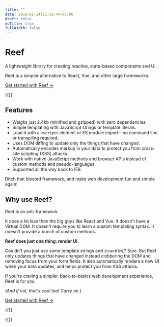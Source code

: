 ```yaml
---
title: ""
date: 2018-01-14T21:38:44-05:00
draft: false
noTitle: true
fullWidth: false
---
```


<h1 class="text-xlarge margin-bottom-small">Reef</h1>

<p class="text-large">A lightweight library for creating reactive, state-based components and UI.</p>

Reef is a simpler alternative to React, Vue, and other large frameworks.

<a class="btn btn-large" href="/getting-started">Get started with Reef &rarr;</a>

{{<cta for="funnel">}}

## Features

- Weighs just 2.4kb (minified and gzipped) with zero dependencies.
- Simple templating with JavaScript strings or template literals.
- Load it with a `<script>` element or ES module import&mdash;no command line or transpiling required.
- Uses DOM diffing to update only the things that have changed.
- Automatically encodes markup in your data to protect you from cross-site scripting (XSS) attacks.
- Work with native JavaScript methods and browser APIs instead of custom methods and pseudo-languages.
- Supported all the way back to IE9.

Ditch that bloated framework, and make web development fun and simple again!

## Why use Reef?

Reef is an anti-framework.

It does a lot less than the big guys like React and Vue. It doesn't have a Virtual DOM. It doesn't require you to learn a custom templating syntax. It doesn't provide a bunch of custom methods.

**Reef does just one thing: render UI.**

Couldn't you just use some template strings and `innerHTML`? Sure. But Reef only updates things that have changed instead clobbering the DOM and removing focus from your form fields. It also automatically renders a new UI when your data updates, and helps protect you from XSS attacks.

If you're craving a simpler, back-to-basics web development experience, Reef is for you.

(*And if not, that's cool too! Carry on.*)

<a class="btn btn-large" href="/getting-started">Get started with Reef &rarr;</a>

{{<about-me>}}

{{<mailchimp intro="true">}}